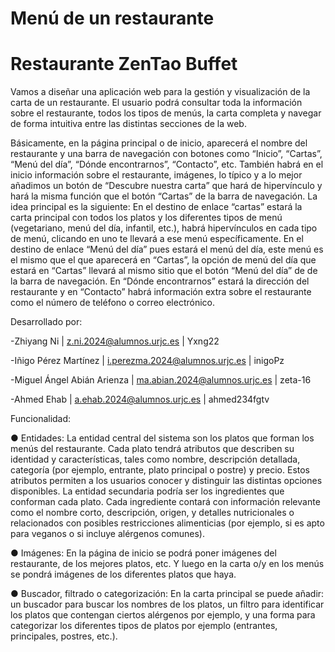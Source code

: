 # Menú de un restaurante
# Restaurante ZenTao Buffet

Vamos a diseñar una aplicación web para la gestión y visualización de la carta de un restaurante. El usuario podrá consultar toda la información sobre el restaurante, todos los tipos de menús, la carta completa y navegar de forma intuitiva entre las distintas secciones de la web. 

Básicamente, en la página principal o de inicio, aparecerá el nombre del restaurante y una barra de navegación con botones como “Inicio”, “Cartas”, “Menú del día”, “Dónde encontrarnos”, “Contacto”, etc. También habrá en el inicio información sobre el restaurante, imágenes, lo típico y a lo mejor añadimos un botón de “Descubre nuestra carta” que hará de hipervínculo y hará la misma función que el botón “Cartas” de la barra de navegación.  La idea principal es la siguiente: En el destino de enlace “cartas” estará la carta principal con todos los platos y los diferentes tipos de menú (vegetariano, menú del día, infantil, etc.), habrá hipervínculos en cada tipo de menú, clicando en uno te llevará a ese menú específicamente. En el destino de enlace “Menú del día” pues estará el menú del día, este menú es el mismo que el que aparecerá en “Cartas”, la opción de menú del día que estará en “Cartas” llevará al mismo sitio que el botón “Menú del día” de de la barra de navegación. En “Dónde encontrarnos” estará la dirección del restaurante y en “Contacto” habrá información extra sobre el restaurante como el número de teléfono o correo electrónico.  

Desarrollado por:

-Zhiyang Ni | z.ni.2024@alumnos.urjc.es | Yxng22

-Iñigo Pérez Martínez | i.perezma.2024@alumnos.urjc.es | inigoPz

-Miguel Ángel Abián Arienza | ma.abian.2024@alumnos.urjc.es | zeta-16

-Ahmed Ehab | a.ehab.2024@alumnos.urjc.es | ahmed234fgtv 

Funcionalidad: 

● Entidades: La entidad central del sistema son los platos que forman los menús del restaurante. Cada plato tendrá atributos que describen su identidad y características, tales como nombre, descripción detallada, categoría (por ejemplo, entrante, plato principal o postre) y precio. Estos atributos permiten a los usuarios conocer y distinguir las distintas opciones disponibles. La entidad secundaria podría ser los ingredientes que conforman cada plato. Cada ingrediente contará con información relevante como el nombre corto, descripción, origen, y detalles nutricionales o relacionados con posibles restricciones alimenticias (por ejemplo, si es apto para veganos o si incluye alérgenos comunes). 

● Imágenes: En la página de inicio se podrá poner imágenes del restaurante, de los mejores platos, etc. Y luego en la carta o/y en los menús se pondrá imágenes de los diferentes platos que haya.  

● Buscador, filtrado o categorización: En la carta principal se puede añadir: un buscador para buscar los nombres de los platos, un filtro para identificar los platos que contengan ciertos alérgenos por ejemplo, y una forma para categorizar los diferentes tipos de platos por ejemplo (entrantes, principales, postres, etc.).
